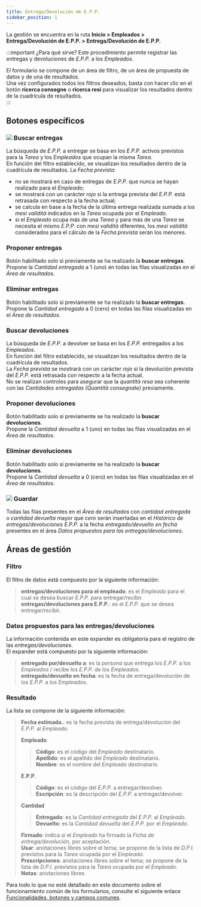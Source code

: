 ```yaml
---
title: Entrega/Devolución de E.P.P.
sidebar_position: 1
---
```


La gestión se encuentra en la ruta **Inicio > Empleados > Entrega/Devolución de E.P.P. > Entrega/Devolución de E.P.P.**

:::important ¿Para qué sirve?
Este procedimiento permite registrar las entregas y devoluciones de *E.P.P.* a los *Empleados*.

El formulario se compone de un área de filtro, de un área de propuesta de datos y de una de resultados.  
Una vez configurados todos los filtros deseados, basta con hacer clic en el botón **ricerca consegne** o **ricerca resi** para visualizar los resultados dentro de la cuadrícula de resultados.   
:::


## Botones específicos


### ![](/img/neutral/common/search.png) Buscar entregas 
La búsqueda de *E.P.P.* a entregar se basa en los *E.P.P.* activos previstos para la *Tarea* y los *Empleados* que ocupan la misma *Tarea*.  
En función del filtro establecido, se visualizan los resultados dentro de la cuadrícula de resultados. La *Fecha prevista*:  
- no se mostrará en caso de entregas de *E.P.P.* que nunca se hayan realizado para el *Empleado*;  
- se mostrará con un carácter *rojo* si la entrega prevista del *E.P.P.* está retrasada con respecto a la fecha actual;  
- se calcula en base a la fecha de la última entrega realizada sumada a los *mesi validità* indicados en la *Tarea* ocupada por el *Empleado*.  
- si el *Empleado* ocupa más de una *Tarea* y para más de una *Tarea* se necesita el mismo *E.P.P.* con *mesi validità* diferentes, los *mesi validità* considerados para el cálculo de la *Fecha prevista* serán los menores.


### Proponer entregas  
Botón habilitado solo si previamente se ha realizado la **buscar entregas**.  
Propone la *Cantidad entregada* a 1 (uno) en todas las filas visualizadas en el *Área de resultados*.


### Eliminar entregas 
Botón habilitado solo si previamente se ha realizado la **buscar entregas**.  
Propone la *Cantidad entregada* a 0 (cero) en todas las filas visualizadas en el *Área de resultados*.


### Buscar devoluciones 
La búsqueda de *E.P.P.* a devolver se basa en los *E.P.P.* entregados a los *Empleados*.  
En función del filtro establecido, se visualizan los resultados dentro de la cuadrícula de resultados.  
La *Fecha prevista* se mostrará con un carácter *rojo* si la devolución prevista del *E.P.P.* está retrasada con respecto a la fecha actual.  
No se realizan controles para asegurar que la *quantità resa* sea coherente con las *Cantidades entregadas (Quantità consegnate)* previamente.


### Proponer devoluciones 
Botón habilitado solo si previamente se ha realizado la **buscar devoluciones**.  
Propone la *Cantidad devuelta* a 1 (uno) en todas las filas visualizadas en el *Área de resultados*.


### Eliminar devoluciones 
Botón habilitado solo si previamente se ha realizado la **buscar devoluciones**.  
Propone la *Cantidad devuelta* a 0 (cero) en todas las filas visualizadas en el *Área de resultados*.


### ![](/img/neutral/common/save.png) Guardar 
Todas las filas presentes en el *Área de resultados* con *cantidad entregada* o *cantidad devuelta* mayor que *cero* serán insertadas en el *Histórico de entregas/devoluciones E.P.P.* a la fecha *entregado/devuelto en fecha* presentes en el área *Datos propuestos para las entregas/devoluciones*.


## Áreas de gestión 


### Filtro 
El filtro de datos está compuesto por la siguiente información:  
> **entregas/devoluciones para el empleado**: es el *Empleado* para el cual se desea buscar *E.P.P.* para entregar/recibir.  
> **entregas/devoluciones para E.P.P.**: es el *E.P.P.* que se desea entregar/recibir.


### Datos propuestos para las entregas/devoluciones  
La información contenida en este expander es obligatoria para el registro de las *entregas/devoluciones*.  
El expander está compuesto por la siguiente información:  
> **entregado por/devuelto a**: es la *persona* que entrega los *E.P.P.* a los *Empleados* / recibe los *E.P.P.* de los *Empleados*.  
> **entregado/devuelto en fecha**: es la fecha de entrega/devolución de los *E.P.P.* a los *Empleados*.


### Resultado 
La lista se compone de la siguiente información:  
> **Fecha estimada.**: es la fecha prevista de entrega/devolución del *E.P.P.* al *Empleado*.  
>
> **Empleado**  
>> **Código**: es el código del *Empleado* destinatario.  
>> **Apellido**: es el apellido del *Empleado* destinatario.  
>> **Nombre**: es el nombre del *Empleado* destinatario.  
>
> **E.P.P.**  
>> **Código**: es el código del *E.P.P.* a entregar/devolver.  
>> **Escripción**: es la descripción del *E.P.P.* a entregar/devolver.  
>
> **Cantidad**  
>> **Entregado**: es la *Cantidad entregada* del *E.P.P.* al *Empleado*.  
>> **Devuelto**: es la *Cantidad devuelta* del *E.P.P.* por el *Empleado*.  
>
> **Firmado**: indica si el *Empleado* ha firmado la *Ficha de entrega/devolución*, por aceptación.  
> **Usar**: anotaciones libres sobre el tema; se propone de la lista de *D.P.I.* previstos para la *Tarea* ocupada por el *Empleado*.  
> **Prescripciones**: anotaciones libres sobre el tema; se propone de la lista de *D.P.I.* previstos para la *Tarea* ocupada por el *Empleado*.  
> **Notas**: anotaciones libres.   


Para todo lo que no esté detallado en este documento sobre el funcionamiento común de los formularios, consulte el siguiente enlace [Funcionalidades, botones y campos comunes](/docs/guide/common).